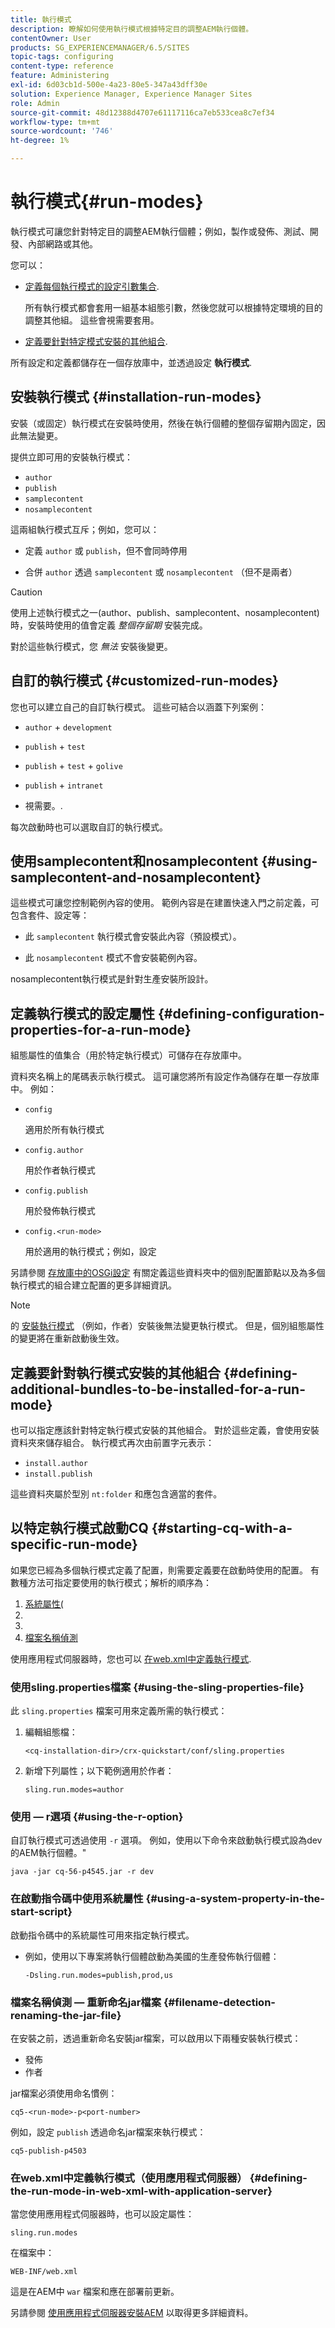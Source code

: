 ```yaml
---
title: 執行模式
description: 瞭解如何使用執行模式根據特定目的調整AEM執行個體。
contentOwner: User
products: SG_EXPERIENCEMANAGER/6.5/SITES
topic-tags: configuring
content-type: reference
feature: Administering
exl-id: 6d03cb1d-500e-4a23-80e5-347a43dff30e
solution: Experience Manager, Experience Manager Sites
role: Admin
source-git-commit: 48d12388d4707e61117116ca7eb533cea8c7ef34
workflow-type: tm+mt
source-wordcount: '746'
ht-degree: 1%

---
```


# 執行模式{#run-modes}

執行模式可讓您針對特定目的調整AEM執行個體；例如，製作或發佈、測試、開發、內部網路或其他。

您可以：

* [定義每個執行模式的設定引數集合](#defining-configuration-properties-for-a-run-mode).

  所有執行模式都會套用一組基本組態引數，然後您就可以根據特定環境的目的調整其他組。 這些會視需要套用。

* [定義要針對特定模式安裝的其他組合](#defining-additional-bundles-to-be-installed-for-a-run-mode).

所有設定和定義都儲存在一個存放庫中，並透過設定 **執行模式**.

## 安裝執行模式 {#installation-run-modes}

安裝（或固定）執行模式在安裝時使用，然後在執行個體的整個存留期內固定，因此無法變更。

提供立即可用的安裝執行模式：

* `author`
* `publish`
* `samplecontent`
* `nosamplecontent`

這兩組執行模式互斥；例如，您可以：

* 定義 `author` 或 `publish`，但不會同時停用

* 合併 `author` 透過 `samplecontent` 或 `nosamplecontent` （但不是兩者）

>[!CAUTION]
>
>使用上述執行模式之一(author、publish、samplecontent、nosamplecontent)時，安裝時使用的值會定義 *整個存留期* 安裝完成。
>
>對於這些執行模式，您 *無法* 安裝後變更。

## 自訂的執行模式 {#customized-run-modes}

您也可以建立自己的自訂執行模式。 這些可結合以涵蓋下列案例：

* `author` + `development`

* `publish` + `test`

* `publish` + `test` + `golive`

* `publish` + `intranet`

* 視需要。.

每次啟動時也可以選取自訂的執行模式。

## 使用samplecontent和nosamplecontent {#using-samplecontent-and-nosamplecontent}

這些模式可讓您控制範例內容的使用。 範例內容是在建置快速入門之前定義，可包含套件、設定等：

* 此 `samplecontent` 執行模式會安裝此內容（預設模式）。

* 此 `nosamplecontent` 模式不會安裝範例內容。

nosamplecontent執行模式是針對生產安裝所設計。

## 定義執行模式的設定屬性 {#defining-configuration-properties-for-a-run-mode}

組態屬性的值集合（用於特定執行模式）可儲存在存放庫中。

資料夾名稱上的尾碼表示執行模式。 這可讓您將所有設定作為儲存在單一存放庫中。 例如：

* `config`

  適用於所有執行模式

* `config.author`

  用於作者執行模式

* `config.publish`

  用於發佈執行模式

* `config.<run-mode>`

  用於適用的執行模式；例如，設定

另請參閱 [存放庫中的OSGi設定](/help/sites-deploying/configuring-osgi.md#osgi-configuration-in-the-repository) 有關定義這些資料夾中的個別配置節點以及為多個執行模式的組合建立配置的更多詳細資訊。

>[!NOTE]
>
>的 [安裝執行模式](#installation-run-modes) （例如，作者）安裝後無法變更執行模式。 但是，個別組態屬性的變更將在重新啟動後生效。

## 定義要針對執行模式安裝的其他組合 {#defining-additional-bundles-to-be-installed-for-a-run-mode}

也可以指定應該針對特定執行模式安裝的其他組合。 對於這些定義，會使用安裝資料夾來儲存組合。 執行模式再次由前置字元表示：

* `install.author`
* `install.publish`

這些資料夾屬於型別 `nt:folder` 和應包含適當的套件。

## 以特定執行模式啟動CQ {#starting-cq-with-a-specific-run-mode}

如果您已經為多個執行模式定義了配置，則需要定義要在啟動時使用的配置。 有數種方法可指定要使用的執行模式；解析的順序為：

1. [系統屬性(](#using-a-system-property-in-the-start-script)
1. [](#using-the-sling-properties-file)
1. [](#using-the-r-option)
1. [檔案名稱偵測](#filename-detection-renaming-the-jar-file)

使用應用程式伺服器時，您也可以 [在web.xml中定義執行模式](#defining-the-run-mode-in-web-xml-with-application-server).

### 使用sling.properties檔案 {#using-the-sling-properties-file}

此 `sling.properties` 檔案可用來定義所需的執行模式：

1. 編輯組態檔：

   `<cq-installation-dir>/crx-quickstart/conf/sling.properties`

1. 新增下列屬性；以下範例適用於作者：

   `sling.run.modes=author`

### 使用 — r選項 {#using-the-r-option}

自訂執行模式可透過使用 `-r` 選項。 例如，使用以下命令來啟動執行模式設為dev的AEM執行個體。&quot;

```shell
java -jar cq-56-p4545.jar -r dev
```

### 在啟動指令碼中使用系統屬性 {#using-a-system-property-in-the-start-script}

啟動指令碼中的系統屬性可用來指定執行模式。

* 例如，使用以下專案將執行個體啟動為美國的生產發佈執行個體：

  `-Dsling.run.modes=publish,prod,us`

### 檔案名稱偵測 — 重新命名jar檔案 {#filename-detection-renaming-the-jar-file}

在安裝之前，透過重新命名安裝jar檔案，可以啟用以下兩種安裝執行模式：

* 發佈
* 作者

jar檔案必須使用命名慣例：

`cq5-<run-mode>-p<port-number>`

例如，設定 `publish` 透過命名jar檔案來執行模式：

`cq5-publish-p4503`

### 在web.xml中定義執行模式（使用應用程式伺服器） {#defining-the-run-mode-in-web-xml-with-application-server}

當您使用應用程式伺服器時，也可以設定屬性：

`sling.run.modes`

在檔案中：

`WEB-INF/web.xml`

這是在AEM中 `war` 檔案和應在部署前更新。

另請參閱 [使用應用程式伺服器安裝AEM](/help/sites-deploying/application-server-install.md) 以取得更多詳細資料。
